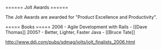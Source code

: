 ====== Jolt Awards ======

The Jolt Awards are awarded for "Product Excellence and Productivity".


===== Books =====
2006 - Agile Development with Rails - [[Dave Thomas]]
2005? - Better, Lighter, Faster Java - [[Bruce Tate]]

http://www.ddj.com/pubs/sdmag/jolts/jolt_finalists_2006.html